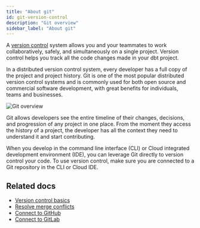 ```yaml
---
title: "About git"
id: git-version-control
description: "Git overview"
sidebar_label: "About git"
---
```


A [version control](https://en.wikipedia.org/wiki/Version_control) system allows you and your teammates to work collaboratively, safely, and simultaneously on a single project. Version control helps you track all the code changes made in your dbt project.

In a distributed version control system, every developer has a full copy of the project and project history. Git is one of the most popular distributed version control systems and is commonly used for both open source and commercial software development, with great benefits for individuals, teams and businesses.

![Git overview](https://docs.getdbt.com/img/docs/dbt-cloud/cloud-ide/git-overview.png)


Git allows developers see the entire timeline of their changes, decisions, and progression of any project in one place. From the moment they access the history of a project, the developer has all the context they need to understand it and start contributing.

When you develop in the command line interface (CLI) or Cloud  integrated development environment (IDE), you can leverage Git directly to version control your code. To use version control, make sure you are connected to a Git repository in the CLI or Cloud IDE. 


## Related docs
- [Version control basics](/docs/collaborate/git/version-control-basics)
- [Resolve merge conflicts](/docs/collaborate/git/resolve-merge-conflicts)
- [Connect to GitHub](/docs/collaborate/git/connect-github)
- [Connect to GitLab](/docs/collaborate/git/connect-gitlab)
